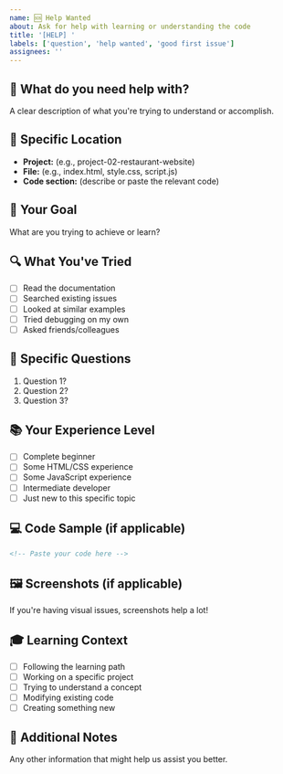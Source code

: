 ```yaml
---
name: 🆘 Help Wanted
about: Ask for help with learning or understanding the code
title: '[HELP] '
labels: ['question', 'help wanted', 'good first issue']
assignees: ''
---
```


## 🤔 What do you need help with?
A clear description of what you're trying to understand or accomplish.

## 📍 Specific Location
- **Project:** (e.g., project-02-restaurant-website)
- **File:** (e.g., index.html, style.css, script.js)
- **Code section:** (describe or paste the relevant code)

## 🎯 Your Goal
What are you trying to achieve or learn?

## 🔍 What You've Tried
- [ ] Read the documentation
- [ ] Searched existing issues
- [ ] Looked at similar examples
- [ ] Tried debugging on my own
- [ ] Asked friends/colleagues

## 💭 Specific Questions
1. Question 1?
2. Question 2?
3. Question 3?

## 📚 Your Experience Level
- [ ] Complete beginner
- [ ] Some HTML/CSS experience
- [ ] Some JavaScript experience
- [ ] Intermediate developer
- [ ] Just new to this specific topic

## 💻 Code Sample (if applicable)
```html
<!-- Paste your code here -->
```

## 🖼️ Screenshots (if applicable)
If you're having visual issues, screenshots help a lot!

## 🎓 Learning Context
- [ ] Following the learning path
- [ ] Working on a specific project
- [ ] Trying to understand a concept
- [ ] Modifying existing code
- [ ] Creating something new

## 📝 Additional Notes
Any other information that might help us assist you better.
